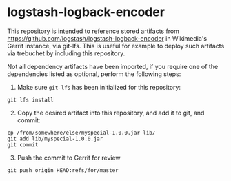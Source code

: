 logstash-logback-encoder
========================

This repository is intended to reference stored artifacts from
https://github.com/logstash/logstash-logback-encoder in Wikimedia's Gerrit
instance, via git-lfs.  This is useful for example to deploy such artifacts
via trebuchet by including this repository.

Not all dependency artifacts have been imported, if you require one of the
dependencies listed as optional, perform the following steps:

1. Make sure `git-lfs` has been initialized for this repository:
```
git lfs install
```
2. Copy the desired artifact into this repository, and add it to git, and commit:
```
cp /from/somewhere/else/myspecial-1.0.0.jar lib/
git add lib/myspecial-1.0.0.jar
git commit
```
3. Push the commit to Gerrit for review
```
git push origin HEAD:refs/for/master
```
